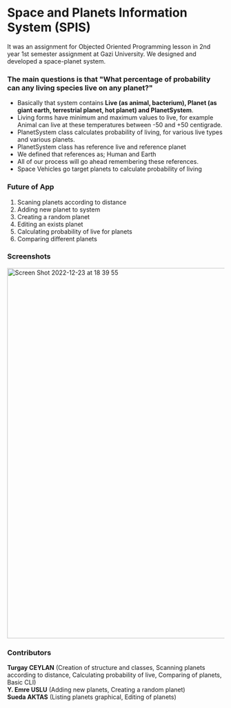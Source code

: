 <h1>Space and Planets Information System (SPIS)</h1>
It was an assignment for Objected Oriented Programming lesson in 2nd year 1st semester assignment at Gazi University. We designed and developed a space-planet system.

<h3>The main questions is that "What percentage of probability can any living species live on any planet?"</h3>

* Basically that system contains <b>Live (as animal, bacterium), Planet (as giant earth, terrestrial planet, hot planet) and PlanetSystem</b>.
* Living forms have minimum and maximum values to live, for example Animal can live at these temperatures between -50 and +50 centigrade. 
* PlanetSystem class calculates probability of living, for various live types and various planets.
* PlanetSystem class has reference live and reference planet
* We defined that references as; Human and Earth
* All of our process will go ahead remembering these references.
* Space Vehicles go target planets to calculate probability of living

<h3>Future of App</h3>
<ol>
<li>Scaning planets according to distance</li>
<li>Adding new planet to system</li>
<li>Creating a random planet</li>
<li>Editing an exists planet</li>
<li>Calculating probability of live for planets</li>
<li>Comparing different planets</li>
</ol>

<h3>Screenshots</h3>
<img width="857" alt="Screen Shot 2022-12-23 at 18 39 55" src="https://user-images.githubusercontent.com/90829101/209361696-28e0d050-8e3c-4649-a37d-8483611fb035.png">

<h3>Contributors</h3>
<b>Turgay CEYLAN</b> (Creation of structure and classes, Scanning planets according to distance, Calculating probability of live, Comparing of planets, Basic CLI)<br>
<b>Y. Emre USLU</b> (Adding new planets, Creating a random planet)<br>
<b>Sueda AKTAS</b> (Listing planets graphical, Editing of planets)

